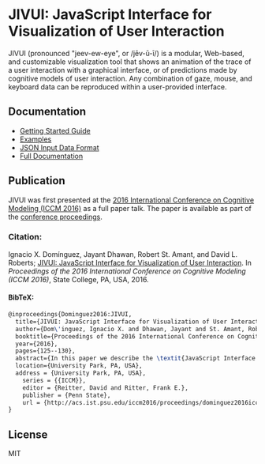 # JIVUI: **J**avaScript **I**nterface for **V**isualization of **U**ser **I**nteraction

JIVUI (pronounced "jeev-ew-eye", or /jēv-ū-ī/) is a modular, Web-based, and customizable visualization tool that shows an animation of the trace of a user interaction with a graphical interface, or of predictions made by cognitive models of user interaction. Any combination of gaze, mouse, and keyboard data can be reproduced within a user-provided interface.

## Documentation

 * [Getting Started Guide](docs/getting_started.md)
 * [Examples](examples/README.md)
 * [JSON Input Data Format](docs/input_data_description.md)
 * [Full Documentation](docs/README.md)

## Publication

JIVUI was first presented at the [2016 International Conference on Cognitive Modeling (ICCM 2016)](http://acs.ist.psu.edu/iccm2016/) as a full paper talk. The paper is available as part of the [conference proceedings](http://acs.ist.psu.edu/iccm2016/schedule/proceedings/).


### Citation:

Ignacio X. Domínguez, Jayant Dhawan, Robert St. Amant, and David L. Roberts; [JIVUI: JavaScript Interface for Visualization of User Interaction](http://go.ncsu.edu/jivui). In *Proceedings of the 2016 International Conference on Cognitive Modeling (ICCM 2016)*, State College, PA, USA, 2016.

#### BibTeX:

```latex
@inproceedings{Dominguez2016:JIVUI,
  title={JIVUI: JavaScript Interface for Visualization of User Interaction},
  author={Dom\'inguez, Ignacio X. and Dhawan, Jayant and St. Amant, Robert and Roberts, David L.},
  booktitle={Proceedings of the 2016 International Conference on Cognitive Modeling (ICCM 2016)},
  year={2016},
  pages={125--130},
  abstract={In this paper we describe the \textit{JavaScript Interface for Visualization of User Interaction} (JIVUI): a modular, Web-based, and customizable visualization tool that shows an animation of the trace of a user interaction with a graphical interface, or of predictions made by cognitive models of user interaction. Any combination of gaze, mouse, and keyboard data can be reproduced within a user-provided interface. Although customizable, the tool includes a series of plug-ins to support common visualization tasks, including a timeline of input device events and perceptual and cognitive operators based on the Model Human Processor and TYPIST. We talk about our use of this tool to support hypothesis generation, assumption validation, and to guide our modeling efforts.},
  location={University Park, PA, USA},
  address = {University Park, PA, USA},
	series = {{ICCM}},
	editor = {Reitter, David and Ritter, Frank E.},
	publisher = {Penn State},
	url = {http://acs.ist.psu.edu/iccm2016/proceedings/dominguez2016iccmB.pdf}
}
```

## License

MIT
